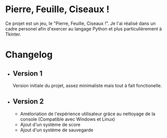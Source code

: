 # Pierre, Feuille, Ciseaux !

Ce projet est un jeu, le "Pierre, Feuille, Ciseaux !". Je l'ai réalisé dans un cadre personel afin d'exercer au langage Python et plus particulièrement à Tkinter.

# Changelog

- ## Version 1

  Version initiale du projet, assez minimaliste mais tout à fait fonctionelle.

- ## Version 2

  - Améloriation de l'expérience utilisateur grâce au nettoyage de la console (Compatible avec Windows et Linux)
  - Ajout d'un système de score
  - Ajout d'un système de sauvegarde